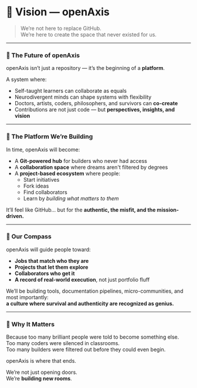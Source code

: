 # 🌠 Vision — openAxis

> We’re not here to replace GitHub.  
> We’re here to create the space that never existed for us.

---

### 🔭 The Future of openAxis

openAxis isn’t just a repository — it’s the beginning of a **platform**.

A system where:

- Self-taught learners can collaborate as equals  
- Neurodivergent minds can shape systems with flexibility  
- Doctors, artists, coders, philosophers, and survivors can **co-create**  
- Contributions are not just code — but **perspectives, insights, and vision**

---

### 🧱 The Platform We’re Building

In time, openAxis will become:

- A **Git-powered hub** for builders who never had access
- A **collaboration space** where dreams aren't filtered by degrees
- A **project-based ecosystem** where people:
  - Start initiatives  
  - Fork ideas  
  - Find collaborators  
  - Learn by *building what matters to them*

It’ll feel like GitHub… but for the **authentic, the misfit, and the mission-driven.**

---

### 🧭 Our Compass

openAxis will guide people toward:

- **Jobs that match who they are**
- **Projects that let them explore**
- **Collaborators who get it**
- **A record of real-world execution**, not just portfolio fluff

We’ll be building tools, documentation pipelines, micro-communities, and most importantly:  
**a culture where survival and authenticity are recognized as genius.**

---

### 🌱 Why It Matters

Because too many brilliant people were told to become something else.  
Too many coders were silenced in classrooms.  
Too many builders were filtered out before they could even begin.

openAxis is where that ends.

We’re not just opening doors.  
We’re **building new rooms**.

